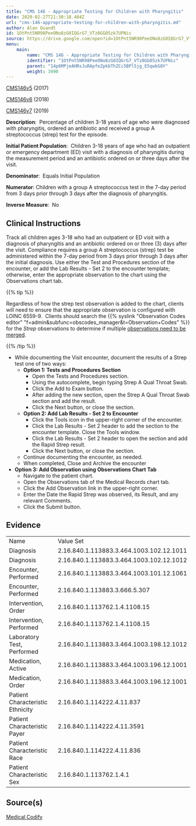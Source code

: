 ```yaml
---
title: "CMS 146 - Appropriate Testing for Children with Pharyngitis"
date: 2020-02-27T21:30:18.404Z
url: "cms-146-appropriate-testing-for-children-with-pharyngitis.md"
author: Alan Quandt
id: 1OtPnt5NR98PeeONo8zG0IQGrG7_VTz0GG05zk7UPNic
source: https://drive.google.com/open?id=1OtPnt5NR98PeeONo8zG0IQGrG7_VTz0GG05zk7UPNic
menu:
    main:
        name: "CMS 146 - Appropriate Testing for Children with Pharyngitis"
        identifier: "1OtPnt5NR98PeeONo8zG0IQGrG7_VTz0GG05zk7UPNic"
        parent: "14p6MPjeAHRsJuRApfeZpkbThZCc5BPl5jg_E5qwbG8Y"
        weight: 3990
---
```

[CMS146v5](https://medicalcodify.com/eh/?f=layoutnouser&func&module&tabmodule&name=RXDBmain&searchterm=CMS146&showresult=CMS146v5&showresulttype=Measure) (2017)

[CMS146v6](https://medicalcodify.com/eh/?f=layoutnouser&func&module&tabmodule&name=RXDBmain&searchterm=CMS146&showresult=CMS146v6&showresulttype=Measure) (2018)

[CMS146v7](https://medicalcodify.com/eh/?f=layoutnouser&func&module&tabmodule&name=RXDBmain&searchterm=CMS146&showresult=CMS146v7&showresulttype=Measure) (2019)



**Description**:  Percentage of children 3-18 years of age who were diagnosed with pharyngitis, ordered an antibiotic and received a group A streptococcus (strep) test for the episode.

**Initial Patient Population**:  Children 3-18 years of age who had an outpatient or emergency department (ED) visit with a diagnosis of pharyngitis during the measurement period and an antibiotic ordered on or three days after the visit.

**Denominator**:  Equals Initial Population

**Numerator**: Children with a group A streptococcus test in the 7-day period from 3 days prior through 3 days after the diagnosis of pharyngitis.

**Inverse Measure**:  No

## Clinical Instructions

Track all children ages 3-18 who had an outpatient or ED visit with a diagnosis of pharyngitis and an antibiotic ordered on or three (3) days after the visit. Compliance requires a group A streptococcus (strep) test be administered within the 7-day period from 3 days prior through 3 days after the initial diagnosis. Use either the Test and Procedures section of the encounter, or add the Lab Results - Set 2 to the encounter template; otherwise, enter the appropriate observation to the chart using the Observations chart tab.

{{% tip %}}

Regardless of how the strep test observation is added to the chart, clients will need to ensure that the appropriate observation is configured with LOINC 6559-9.  Clients should search the {{% syslink "Observation Codes editor" "f=admin&subfunc=obscodes_manager&t=Observation+Codes" %}} for the *Strep* observations to determine if multiple [observations need to be merged](observation-code-merging.md).

{{% /tip %}}


* While documenting the Visit encounter, document the results of a Strep test one of two ways:
    * <strong>Option 1: Tests and Procedures Section</strong>
        * Open the Tests and Procedures section.
        * Using the autocomplete, begin typing Strep A Qual Throat Swab.
        * Click the Add to Exam button.
        * After adding the new section, open the Strep A Qual Throat Swab section and add the result.
        * Click the Next button, or close the section.
    * <strong>Option 2: Add Lab Results - Set 2 to Encounter</strong>
        * Click the Tools icon in the upper-right corner of the encounter.
        * Click the Lab Results - Set 2 header to add the section to the encounter template. Close the Tools window.
        * Click the Lab Results - Set 2 header to open the section and add the Rapid Strep result.
        * Click the Next button, or close the section.
    * Continue documenting the encounter, as needed.
    * When completed, Close and Archive the encounter
* <strong>Option 3: Add Observation using Observations Chart Tab</strong>
    * Navigate to the patient chart.
    * Open the Observations tab of the Medical Records chart tab.
    * Click the Add Observation link in the upper-right corner.
    * Enter the Date the Rapid Strep was observed, its Result, and any relevant Comments.
    * Click the Submit button.

## Evidence

<table>
  <tr>
    <td>Name</td>
    <td>Value Set</td>
  </tr>
  <tr>
    <td>Diagnosis</td>
    <td>2.16.840.1.113883.3.464.1003.102.12.1011</td>
  </tr>
  <tr>
    <td>Diagnosis</td>
    <td>2.16.840.1.113883.3.464.1003.102.12.1012</td>
  </tr>
  <tr>
    <td>Encounter, Performed</td>
    <td>2.16.840.1.113883.3.464.1003.101.12.1061</td>
  </tr>
  <tr>
    <td>Encounter, Performed</td>
    <td>2.16.840.1.113883.3.666.5.307</td>
  </tr>
  <tr>
    <td>Intervention, Order</td>
    <td>2.16.840.1.113762.1.4.1108.15</td>
  </tr>
  <tr>
    <td>Intervention, Performed</td>
    <td>2.16.840.1.113762.1.4.1108.15</td>
  </tr>
  <tr>
    <td>Laboratory Test, Performed</td>
    <td>2.16.840.1.113883.3.464.1003.198.12.1012</td>
  </tr>
  <tr>
    <td>Medication, Active</td>
    <td>2.16.840.1.113883.3.464.1003.196.12.1001</td>
  </tr>
  <tr>
    <td>Medication, Order</td>
    <td>2.16.840.1.113883.3.464.1003.196.12.1001</td>
  </tr>
  <tr>
    <td>Patient Characteristic Ethnicity</td>
    <td>2.16.840.1.114222.4.11.837</td>
  </tr>
  <tr>
    <td>Patient Characteristic Payer</td>
    <td>2.16.840.1.114222.4.11.3591</td>
  </tr>
  <tr>
    <td>Patient Characteristic Race</td>
    <td>2.16.840.1.114222.4.11.836</td>
  </tr>
  <tr>
    <td>Patient Characteristic Sex</td>
    <td>2.16.840.1.113762.1.4.1</td>
  </tr>
</table>

## Source(s)

[Medical Codify](https://medicalcodify.com/eh/?f=layoutnouser&func&name=RXDBmain&module&tabmodule&searchterm=CMS146&Submit=Search&icd9search=0&icd10search=0&icd10pcssearch=0&snomedsearch=0&loincsearch=0&labcorpsearch=0&questsearch=0&rxnormsearch=0&hcpcssearch=0&ndcsearch=0&cvxsearch=0&vissearch=0&vssearch=0&meassearch=1&pcssearch=1&fdbsearch=1&fdbnamesearch=1&fullsearch&flowsheet)

